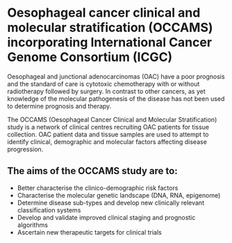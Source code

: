 # Oesophageal cancer clinical and molecular stratification (OCCAMS) incorporating International Cancer Genome Consortium (ICGC)

Oesophageal and junctional adenocarcinomas (OAC) have a poor prognosis and the standard of care is cytotoxic chemotherapy with or without radiotherapy followed by surgery. In contrast to other cancers, as yet knowledge of the molecular pathogenesis of the disease has not been used to determine prognosis and therapy.

The OCCAMS (Oesophageal Cancer Clinical and Molecular Stratification) study is a network of clinical centres recruiting OAC patients for tissue collection. OAC patient data and tissue samples are used to attempt to identify clinical, demographic and molecular factors affecting disease progression.

## The aims of the OCCAMS study are to:
* Better characterise the clinico-demographic risk factors
* Characterise the molecular genetic landscape (DNA, RNA, epigenome)
* Determine disease sub-types and develop new clinically relevant classification systems
* Develop and validate improved clinical staging and prognostic algorithms
* Ascertain new therapeutic targets for clinical trials
